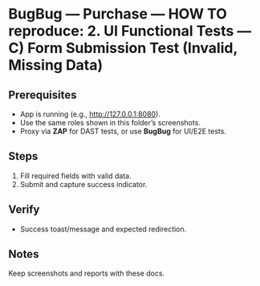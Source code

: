 ﻿# BugBug — Purchase — HOW TO reproduce: 2. UI Functional Tests — C) Form Submission Test (Invalid, Missing Data)

## Prerequisites

- App is running (e.g., http://127.0.0.1:8080).
- Use the same roles shown in this folder’s screenshots.
- Proxy via **ZAP** for DAST tests, or use **BugBug** for UI/E2E tests.

## Steps

1. Fill required fields with valid data.
2. Submit and capture success indicator.

## Verify

- Success toast/message and expected redirection.

## Notes

Keep screenshots and reports with these docs.


